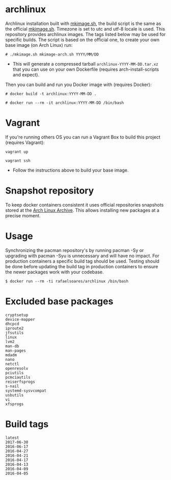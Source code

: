 # archlinux

Archlinux installation built with [mkimage.sh](https://github.com/rafaelsoaresbr/archlinux/blob/master/mkimage.sh), the build script is the same as the official [mkimage.sh](https://github.com/docker/docker/blob/master/contrib/mkimage.sh).
Timezone is set to utc and utf-8 locale is used. This repository provides archlinux images. The tags listed below may be used for specific builds.
The script is based on the official one, to create your own base image (on Arch Linux) run:

```
# ./mkimage.sh mkimage-arch.sh YYYY/MM/DD
```
* This will generate a compressed tarball `archlinux-YYYY-MM-DD.tar.xz` that you can use on your own Dockerfile (requires arch-install-scripts and expect).

Then you can build and run you Docker image with (requires Docker):

```
# docker build -t archlinux:YYYY-MM-DD .
```

```
# docker run --rm -it archlinux:YYYY-MM-DD /bin/bash
```

# Vagrant

If you're running others OS you can run a Vagrant Box to build this project (requires Vagrant):

 ```
 vagrant up
 ```

 ```
 vagrant ssh
```

* Follow the instructions above to build your base image.

# Snapshot repository
To keep docker containers consistent it uses official repositories snapshots stored at the [Arch Linux Archive](https://archive.archlinux.org/).
This allows installing new packages at a precise moment.

# Usage

Synchronizing the pacman repository's by running pacman -Sy or upgrading with pacman -Syu is unnecessary and will have no impact.
For production containers a specific build tag should be used. Testing should be done before updating the build tag in production containers to ensure the newer packages work with your codebase.

```
$ docker run --rm -ti rafaelsoares/archlinux /bin/bash
```

# Excluded base packages
    cryptsetup
    device-mapper
    dhcpcd
    iproute2
    jfsutils
    linux
    lvm2
    man-db
    man-pages
    mdadm
    nano
    netctl
    openresolv
    pciutils
    pcmciautils
    reiserfsprogs
    s-nail
    systemd-sysvcompat
    usbutils
    vi
    xfsprogs

# Build tags

    latest
    2017-06-30
    2016-06-17
    2016-04-27
    2016-04-21
    2016-04-17
    2016-04-13
    2016-04-09
    2016-04-05
